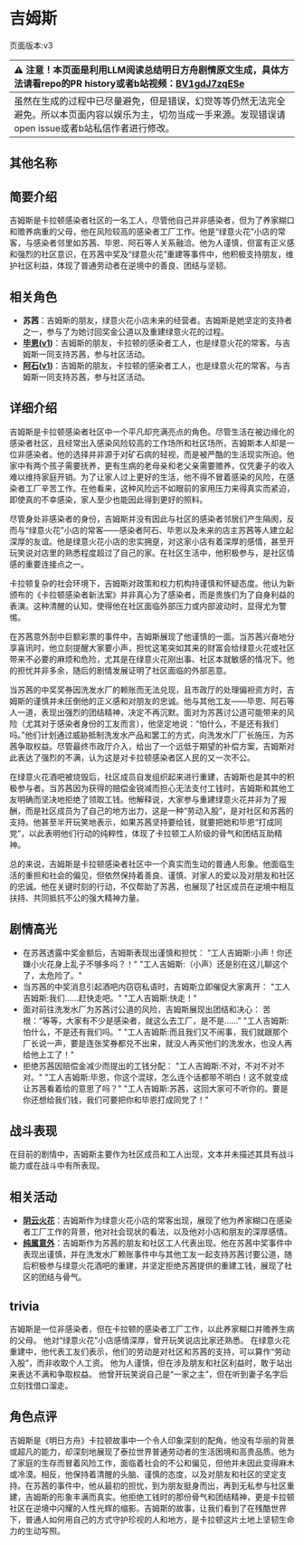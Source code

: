 # 吉姆斯
页面版本:v3
 

| :warning: 注意！本页面是利用LLM阅读总结明日方舟剧情原文生成，具体方法请看repo的PR history或者b站视频：[BV1gdJ7zqESe](https://www.bilibili.com/video/BV1gdJ7zqESe/)         |
|:----------------------------|
| 虽然在生成的过程中已尽量避免，但是错误，幻觉等等仍然无法完全避免。所以本页面内容以娱乐为主，切勿当成一手来源。发现错误请open issue或者b站私信作者进行修改。|



## 其他名称

## 简要介绍
吉姆斯是卡拉顿感染者社区的一名工人，尽管他自己并非感染者，但为了养家糊口和赡养病重的父母，他在风险较高的感染者工厂工作。他是“绿意火花”小店的常客，与感染者邻里如苏茜、毕恩、阿石等人关系融洽。他为人谨慎，但富有正义感和强烈的社区意识，在苏茜中奖及“绿意火花”重建等事件中，他积极支持朋友，维护社区利益，体现了普通劳动者在逆境中的善良、团结与坚韧。
## 相关角色
-   **苏茜**：吉姆斯的朋友，绿意火花小店未来的经营者。吉姆斯是她坚定的支持者之一，参与了为她讨回奖金公道以及重建绿意火花的过程。
-   **[毕恩](extended_char_bi_en.md)([v1](../chars/extended_char_bi_en.md))**：吉姆斯的朋友，卡拉顿的感染者工人，也是绿意火花的常客。与吉姆斯一同支持苏茜，参与社区活动。
-   **[阿石](extended_char_a_shi.md)([v1](../chars/extended_char_a_shi.md))**：吉姆斯的朋友，卡拉顿的感染者工人，也是绿意火花的常客。与吉姆斯一同支持苏茜，参与社区活动。
## 详细介绍
吉姆斯是卡拉顿感染者社区中一个平凡却充满亮点的角色。尽管生活在被边缘化的感染者社区，且经常出入感染风险较高的工作场所和社区场所，吉姆斯本人却是一位非感染者。他的选择并非源于对矿石病的轻视，而是被严酷的生活现实所迫。他家中有两个孩子需要抚养，更有生病的老母亲和老父亲需要赡养，仅凭妻子的收入难以维持家庭开销。为了让家人过上更好的生活，他不得不冒着感染的风险，在感染者工厂辛苦工作。在他看来，这种风险远不如眼前的家用压力来得真实而紧迫，即使真的不幸感染，家人至少也能因此得到更好的照料。

尽管身处非感染者的身份，吉姆斯并没有因此与社区的感染者邻居们产生隔阂，反而与“绿意火花”小店的常客——感染者阿石、毕恩以及未来的店主苏茜等人建立起深厚的友谊。他是绿意火花小店的忠实拥趸，对这家小店有着深厚的感情，甚至开玩笑说对店里的熟悉程度超过了自己的家。在社区生活中，他积极参与，是社区情感的重要连接点之一。

卡拉顿复杂的社会环境下，吉姆斯对政策和权力机构持谨慎和怀疑态度。他认为新颁布的《卡拉顿感染者新法案》并非真心为了感染者，而是贵族们为了自身利益的表演。这种清醒的认知，使得他在社区面临外部压力或内部波动时，显得尤为警惕。

在苏茜意外刮中巨额彩票的事件中，吉姆斯展现了他谨慎的一面。当苏茜兴奋地分享喜讯时，他立刻提醒大家要小声，担忧这笔突如其来的财富会给绿意火花或社区带来不必要的麻烦和危险，尤其是在绿意火花刚出事、社区本就敏感的情况下。他的担忧并非多余，随后的剧情发展证明了社区面临的外部恶意。

当苏茜的中奖奖券因洗发水厂的赖账而无法兑现，且市政厅的处理偏袒资方时，吉姆斯的谨慎并未压倒他的正义感和对朋友的忠诚。他与其他工友——毕恩、阿石等人一道，表现出强烈的团结精神，决定不再沉默。面对为苏茜讨公道可能带来的风险（尤其对于感染者身份的工友而言），他坚定地说：“怕什么，不是还有我们吗。”他们计划通过威胁抵制洗发水产品和罢工的方式，向洗发水厂厂长施压，为苏茜争取权益。尽管最终市政厅介入，给出了一个远低于期望的补偿方案，吉姆斯对此表达了强烈的不满，认为这是对卡拉顿感染者区人民的又一次不公。

在绿意火花酒吧被烧毁后，社区成员自发组织起来进行重建，吉姆斯也是其中的积极参与者。当苏茜因为获得的赔偿金锐减而担心无法支付工钱时，吉姆斯和其他工友明确而坚决地拒绝了领取工钱。他解释说，大家参与重建绿意火花并非为了报酬，而是社区成员为了自己的地方出力，这是一种“劳动入股”，是对社区和苏茜的支持。他甚至半开玩笑地表示，如果苏茜坚持要给钱，就要把她和毕恩“打成同党”，以此表明他们行动的纯粹性，体现了卡拉顿工人阶级的骨气和团结互助精神。

总的来说，吉姆斯是卡拉顿感染者社区中一个真实而生动的普通人形象。他面临生活的重担和社会的偏见，但依然保持着善良、谨慎、对家人的爱以及对朋友和社区的忠诚。他在关键时刻的行动，不仅帮助了苏茜，也展现了社区成员在逆境中相互扶持、共同抵抗不公的强大精神力量。
## 剧情高光
*   在苏茜透露中奖金额后，吉姆斯表现出谨慎和担忧：
    "工人吉姆斯:小声！你还嫌小火花身上乱子不够多吗？！"
    "工人吉姆斯:（小声）还是别在这儿聊这个了，太危险了。"
*   当苏茜的中奖消息引起酒吧内窃窃私语时，吉姆斯立即催促大家离开：
    "工人吉姆斯:我们......赶快走吧。"
    "工人吉姆斯:快走！"
*   面对前往洗发水厂为苏茜讨公道的风险，吉姆斯展现出团结和决心：
    苦根：“等等，大家有不少是感染者，就这么去工厂，是不是......”
    "工人吉姆斯:怕什么，不是还有我们吗。"
    "工人吉姆斯:而且我们又不闹事，我们就跟那个厂长说一声，要是连张奖券都兑不出来，就没人再买他们的洗发水，也没人再给他上工了！"
*   拒绝苏茜因赔偿金减少而提出的工钱分配：
    "工人吉姆斯:不对，不对不对不对。"
    "工人吉姆斯:毕恩，你这个混球，怎么连个话都带不明白！这不就变成让苏茜看着给的意思了吗？"
    "工人吉姆斯:苏茜，这回大家可不听你的。要是你还想给我们钱，我们可要把你和毕恩打成同党了！"
## 战斗表现
在目前的剧情中，吉姆斯主要作为社区成员和工人出现，文本并未描述其具有战斗能力或在战斗中有所表现。
## 相关活动
-   **[阴云火花](../stories/act10mini.md)**：吉姆斯作为绿意火花小店的常客出现，展现了他为养家糊口在感染者工厂工作的背景，他对社会现状的看法，以及他对小店和朋友的深厚感情。
-   **[纯属意外](../stories/story_gdglow_set_1.md)**：吉姆斯作为苏茜的朋友和社区工人代表出现。他在苏茜中奖事件中表现出谨慎，并在洗发水厂赖账事件中与其他工友一起支持苏茜讨要公道，随后积极参与绿意火花酒吧的重建，并坚定拒绝苏茜提供的重建工钱，展现了社区的团结与骨气。
## trivia
吉姆斯是一位非感染者，但在卡拉顿的感染者工厂工作，以此养家糊口并赡养生病的父母。
他对“绿意火花”小店感情深厚，曾开玩笑说店比家还熟悉。
在绿意火花重建中，他代表工友们表示，他们的劳动是对社区和苏茜的支持，可以算作“劳动入股”，而非收取个人工资。
他为人谨慎，但在涉及朋友和社区利益时，敢于站出来表达不满和争取权益。
他曾开玩笑说自己是“一家之主”，但在听到妻子名字后立刻找借口溜走。
## 角色点评
吉姆斯是《明日方舟》卡拉顿故事中一个令人印象深刻的配角，他没有华丽的背景或超凡的能力，却深刻地展现了泰拉世界普通劳动者的生活困境和高贵品质。他为了家庭的生存而冒着风险工作，面临着社会的不公和偏见，但他并未因此变得麻木或冷漠。相反，他保持着清醒的头脑、谨慎的态度，以及对朋友和社区的坚定支持。在苏茜的事件中，他从最初的担忧，到为朋友挺身而出，再到无私参与社区重建，吉姆斯的形象丰满而真实。他拒绝工钱时的那份骨气和团结精神，更是卡拉顿社区在逆境中闪耀的人性光辉的缩影。吉姆斯的故事，让我们看到了在残酷世界下，普通人如何用自己的方式守护珍视的人和地方，是卡拉顿这片土地上坚韧生命力的生动写照。